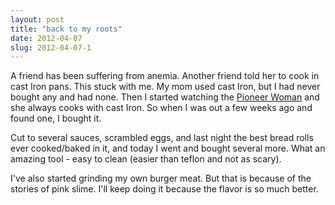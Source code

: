 ```yaml
---
layout: post
title: "back to my roots"
date: 2012-04-07
slug: 2012-04-07-1
---
```


A friend has been suffering from anemia.  Another friend told her to cook in cast Iron pans.  This stuck with me.  My mom used cast Iron, but I had never bought any and had none.  Then I started watching the [ Pioneer Woman](http://thepioneerwoman.com/)  and she always cooks with cast Iron.  So when I was out a few weeks ago and found one, I bought it.

Cut to several sauces, scrambled eggs, and last night the best bread rolls ever cooked/baked in it, and today I went and bought several more.  What an amazing tool - easy to clean (easier than teflon and not as scary).  

I&apos;ve also started grinding my own burger meat.  But that is because of the stories of pink slime.  I&apos;ll keep doing it because the flavor is so much better.

<br />
